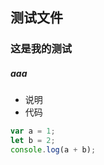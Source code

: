 
## 测试文件

### 这是我的测试

##### aaa

- 说明
- 代码

```javascript
var a = 1;
let b = 2;
console.log(a + b);
```
